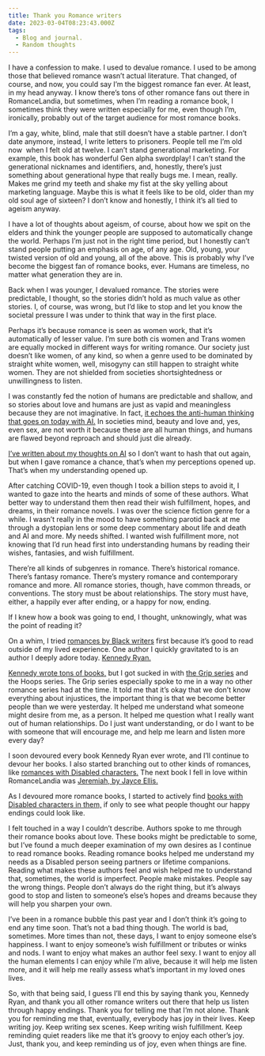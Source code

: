 ```yaml
---
title: Thank you Romance writers
date: 2023-03-04T08:23:43.000Z
tags:
  - Blog and journal.
  - Random thoughts
---
```


I have a confession to make. I used to devalue romance. I used to be among those that believed romance wasn’t actual literature. That changed, of course, and now, you could say I’m the biggest romance fan ever. At least, in my head anyway. I know there’s tons of other romance fans out there in RomanceLandia, but sometimes, when I’m reading a romance book, I sometimes think they were written especially for me, even though I’m, ironically, probably out of the target audience for most romance books.

I’m a gay, white, blind, male that still doesn’t have a stable partner. I don’t date anymore, instead, I write letters to prisoners. People tell me I’m old now  when I felt old at twelve. I can’t stand generational marketing. For example, this book has wonderful Gen alpha swordplay! I can’t stand the generational nicknames and identifiers, and, honestly, there’s just something about generational hype that really bugs me. I mean, really. Makes me grind my teeth and shake my fist at the sky yelling about marketing language. Maybe this is what it feels like to be old, older than my old soul age of sixteen? I don’t know and honestly, I think it’s all tied to ageism anyway.

I have a lot of thoughts about ageism, of course, about how we spit on the elders and think the younger people are supposed to automatically change the world. Perhaps I’m just not in the right time period, but I honestly can’t stand people putting an emphasis on age, of any age. Old, young, your twisted version of old and young, all of the above. This is probably why I’ve become the biggest fan of romance books, ever. Humans are timeless, no matter what generation they are in.

Back when I was younger, I devalued romance. The stories were predictable, I thought, so the stories didn’t hold as much value as other stories. I, of course, was wrong, but I’d like to stop and let you know the societal pressure I was under to think that way in the first place.

Perhaps it’s because romance is seen as women work, that it’s automatically of lesser value. I’m sure both cis women and Trans women are equally mocked in different ways for writing romance. Our society just doesn’t like women, of any kind, so when a genre used to be dominated by straight white women, well, misogyny can still happen to straight white women. They are not shielded from societies shortsightedness or unwillingness to listen.

I was constantly fed the notion of humans are predictable and shallow, and so stories about love and humans are just as vapid and meaningless because they are not imaginative. In fact, [it echoes the anti-human thinking that goes on today with AI.](https://catvalente.substack.com/p/the-great-replacement-not-that-one) In societies mind, beauty and love and, yes, even sex, are not worth it because these are all human things, and humans are flawed beyond reproach and should just die already.

[I’ve written about my thoughts on AI](https://robertkingett.com/2023/01/19/how-to-appreciate-humans/) so I don’t want to hash that out again, but when I gave romance a chance, that’s when my perceptions opened up. That’s when my understanding opened up.

After catching COVID-19, even though I took a billion steps to avoid it, I wanted to gaze into the hearts and minds of some of these authors. What better way to understand them then read their wish fulfillment, hopes, and dreams, in their romance novels. I was over the science fiction genre for a while. I wasn’t really in the mood to have something parotid back at me through a dystopian lens or some deep commentary about life and death and AI and more. My needs shifted. I wanted wish fulfillment more, not knowing that I’d run head first into understanding humans by reading their wishes, fantasies, and wish fulfillment.

There’re all kinds of subgenres in romance. There’s historical romance. There’s fantasy romance. There’s mystery romance and contemporary romance and more. All romance stories, though, have common threads, or conventions. The story must be about relationships. The story must have, either, a happily ever after ending, or a happy for now, ending.

If I knew how a book was going to end, I thought, unknowingly, what was the point of reading it?

On a whim, I tried [romances by Black writers](https://www.audible.com/blog/black-voices-in-romance) first because it’s good to read outside of my lived experience. One author I quickly gravitated to is an author I deeply adore today. [Kennedy Ryan.](https://kennedyryanwrites.com/books/)

[Kennedy wrote tons of books,](https://kennedyryanwrites.com/books/) but I got sucked in with [the Grip series](https://bookshop.org/p/books/the-grip-trilogy-kennedy-ryan/15351148?aid=77&ean=9798692253880&listref=books-to-understand-me) and the Hoops series. The Grip series especially spoke to me in a way no other romance series had at the time. It told me that it’s okay that we don’t know everything about injustices, the important thing is that we become better people than we were yesterday. It helped me understand what someone might desire from me, as a person. It helped me question what I really want out of human relationships. Do I just want understanding, or do I want to be with someone that will encourage me, and help me learn and listen more every day?

I soon devoured every book Kennedy Ryan ever wrote, and I’ll continue to devour her books. I also started branching out to other kinds of romances, like [romances with Disabled characters.](https://bookshop.org/lists/disability-in-romancelandia) The next book I fell in love within RomanceLandia was [Jeremiah, by Jayce Ellis.](https://authorjayceellis.com/jeremiah/)

As I devoured more romance books, I started to actively find [books with Disabled characters in them,](https://bookshop.org/lists/disability-in-romancelandia) if only to see what people thought our happy endings could look like.

I felt touched in a way I couldn’t describe. Authors spoke to me through their romance books about love. These books might be predictable to some, but I’ve found a much deeper examination of my own desires as I continue to read romance books. Reading romance books helped me understand my needs as a Disabled person seeing partners or lifetime companions. Reading what makes these authors feel and wish helped me to understand that, sometimes, the world is imperfect. People make mistakes. People say the wrong things. People don’t always do the right thing, but it’s always good to stop and listen to someone’s else’s hopes and dreams because they will help you sharpen your own.

I’ve been in a romance bubble this past year and I don’t think it’s going to end any time soon. That’s not a bad thing though. The world is bad, sometimes. More times than not, these days, I want to enjoy someone else’s happiness. I want to enjoy someone’s wish fulfillment or tributes or winks and nods. I want to enjoy what makes an author feel sexy. I want to enjoy all the human elements I can enjoy while I’m alive, because it will help me listen more, and it will help me really assess what’s important in my loved ones lives.

So, with that being said, I guess I’ll end this by saying thank you, Kennedy Ryan, and thank you all other romance writers out there that help us listen through happy endings. Thank you for telling me that I’m not alone. Thank you for reminding me that, eventually, everybody has joy in their lives. Keep writing joy. Keep writing sex scenes. Keep writing wish fulfillment. Keep reminding quiet readers like me that it’s groovy to enjoy each other’s joy. Just, thank you, and keep reminding us of joy, even when things are fine.
